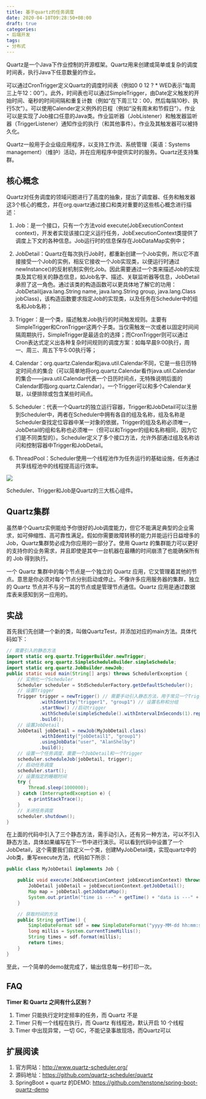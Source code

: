 ```yaml
---
title: 基于quartz的任务调度
date: 2020-04-10T09:28:50+08:00
draft: true
categories:
- 后端开发
tags:
- 分布式
---
```


Quartz是一个Java下作业控制的开源框架。Quartz用来创建或简单或复杂的调度时间表，执行Java下任意数量的作业。

可以通过CronTrigger定义Quartz的调度时间表（例如0 0 12 ? * WED表示“每周三上午12：00”）。此外，时间表也可以通过SimpleTrigger，由Date定义触发的开始时间、毫秒的时间间隔和重复计数（例如“在下周三12：00，然后每隔10秒、执行5次”）。可以使用Calender定义例外的日程（例如“没有周末和节假日”）。作业可以是实现了Job接口任意的Java类。作业监听器（JobListener）和触发器监听器（TriggerListener）通知作业的执行（和其他事件）。作业及其触发器可以被持久化。

Quartz一般用于企业级应用程序，以支持工作流、系统管理（英语：Systems management）（维护）活动，并在应用程序中提供实时的服务。Quartz还支持集群。

<!--more-->

## 核心概念

Quartz对任务调度的领域问题进行了高度的抽象，提出了调度器、任务和触发器这3个核心的概念，并在org.quartz通过接口和类对重要的这些核心概念进行描述：

1. Job：是一个接口，只有一个方法void execute(JobExecutionContext context)，开发者实现该接口定义运行任务，JobExecutionContext类提供了调度上下文的各种信息。Job运行时的信息保存在JobDataMap实例中；

1. JobDetail：Quartz在每次执行Job时，都重新创建一个Job实例，所以它不直接接受一个Job的实例，相反它接收一个Job实现类，以便运行时通过newInstance()的反射机制实例化Job。因此需要通过一个类来描述Job的实现类及其它相关的静态信息，如Job名字、描述、关联监听器等信息，JobDetail承担了这一角色。通过该类的构造函数可以更具体地了解它的功用：JobDetail(java.lang.String name, java.lang.String group, java.lang.Class jobClass)，该构造函数要求指定Job的实现类，以及任务在Scheduler中的组名和Job名称；

1. Trigger：是一个类，描述触发Job执行的时间触发规则。主要有SimpleTrigger和CronTrigger这两个子类。当仅需触发一次或者以固定时间间隔周期执行，SimpleTrigger是最适合的选择；而CronTrigger则可以通过Cron表达式定义出各种复杂时间规则的调度方案：如每早晨9:00执行，周一、周三、周五下午5:00执行等；

1. Calendar：org.quartz.Calendar和java.util.Calendar不同，它是一些日历特定时间点的集合（可以简单地将org.quartz.Calendar看作java.util.Calendar的集合——java.util.Calendar代表一个日历时间点，无特殊说明后面的Calendar即指org.quartz.Calendar）。一个Trigger可以和多个Calendar关联，以便排除或包含某些时间点。

1. Scheduler：代表一个Quartz的独立运行容器，Trigger和JobDetail可以注册到Scheduler中，两者在Scheduler中拥有各自的组及名称，组及名称是Scheduler查找定位容器中某一对象的依据，Trigger的组及名称必须唯一，JobDetail的组和名称也必须唯一（但可以和Trigger的组和名称相同，因为它们是不同类型的）。Scheduler定义了多个接口方法，允许外部通过组及名称访问和控制容器中Trigger和JobDetail。
   
1. ThreadPool：Scheduler使用一个线程池作为任务运行的基础设施，任务通过共享线程池中的线程提高运行效率。

![](/images/posts/2020/quartz.png)

Scheduler、Trigger和Job是Quartz的三大核心组件。

## Quartz集群

虽然单个Quartz实例能给予你很好的Job调度能力，但它不能满足典型的企业需求，如可伸缩性、高可靠性满足。假如你需要故障转移的能力并能运行日益增多的 Job，Quartz集群势必成为你应用的一部分了。使用 Quartz 的集群能力可以更好的支持你的业务需求，并且即使是其中一台机器在最糟的时间崩溃了也能确保所有的 Job 得到执行。

一个 Quartz 集群中的每个节点是一个独立的 Quartz 应用，它又管理着其他的节点。意思是你必须对每个节点分别启动或停止。不像许多应用服务器的集群，独立的 Quartz 节点并不与另一其的节点或是管理节点通信。Quartz 应用是通过数据库表来感知到另一应用的。

## 实战

首先我们先创建一个新的类，叫做QuartzTest，并添加对应的main方法。具体代码如下：

```Java
// 需要引入的静态方法
import static org.quartz.TriggerBuilder.newTrigger;
import static org.quartz.SimpleScheduleBuilder.simpleSchedule;
import static org.quartz.JobBuilder.newJob;
public static void main(String[] args) throws SchedulerException {
    // 实例化一个Scheduler
    Scheduler scheduler = StdSchedulerFactory.getDefaultScheduler();
    // 设置Trigger
    Trigger trigger = newTrigger() // 需要手动引入静态方法，用于常见一个Trigger
            .withIdentity("trigger1", "group1") // 设置名称和分组
            .startNow() //启动trigger
            .withSchedule(simpleSchedule().withIntervalInSeconds(1).repeatForever()) // 设置任务调度的类型、时间间隔和持续触发
            .build();
    // 设置JobDetail
    JobDetail jobDetail = newJob(MyJobDetail.class)
            .withIdentity("jobDetail1", "group1")
            .usingJobData("user", "AlanShelby")
            .build();
    // 设置一个任务调度，需要一个JobDetail和一个Trigger
    scheduler.scheduleJob(jobDetail, trigger);
    // 启动任务调度
    scheduler.start();
    // 设置指定的睡眠时间
    try {
        Thread.sleep(1000000);
    } catch (InterruptedException e) {
        e.printStackTrace();
    }
    // 关闭任务调度
    scheduler.shutdown();
}
```
在上面的代码中引入了三个静态方法，需手动引入，还有另一种方法，可以不引入静态方法，具体如果编写在下一节中进行演示。可以看到代码中设置了一个JobDetail，这个需要我们自定义一个类，创建MyJobDetail类，实现quartz中的Job类，重写execute方法，代码如下所示：

```Java
public class MyJobDetail implements Job {

    public void execute(JobExecutionContext jobExecutionContext) throws JobExecutionException {
        JobDetail jobDetail = jobExecutionContext.getJobDetail();
        Map map = jobDetail.getJobDataMap();
        System.out.println("time is ---" + getTime() + "data is ---" + map.get("user"));
    }

    // 获取时间的方法
    public String getTime() {
        SimpleDateFormat sdf = new SimpleDateFormat("yyyy-MM-dd hh:mm:ss SSS");
        long millis = System.currentTimeMillis();
        String times = sdf.format(millis);
        return times;
    }
}
```
至此，一个简单的demo就完成了，输出信息每一秒打印一次。

## FAQ

**Timer 和 Quartz 之间有什么区别？**

1. Timer 只能执行定时定频率的任务，而 Quartz 不是
1. Timer 只有一个线程在执行，而 Quartz 有线程池，默认开启 10 个线程
1. Timer 中出现异常，一切 GC，不能记录事故现场，而Quartz可以

## 扩展阅读

1. 官方网站：http://www.quartz-scheduler.org/
1. 源码地址：https://github.com/quartz-scheduler/quartz
1. SpringBoot + quartz 的DEMO: https://github.com/tenstone/spring-boot-quartz-demo